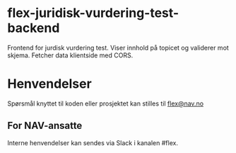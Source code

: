 # flex-juridisk-vurdering-test-backend

Frontend for jurdisk vurdering test. Viser innhold på topicet og validerer mot skjema.
Fetcher data klientside med CORS.

# Henvendelser

Spørsmål knyttet til koden eller prosjektet kan stilles til flex@nav.no

## For NAV-ansatte

Interne henvendelser kan sendes via Slack i kanalen #flex.
